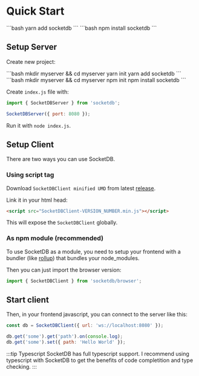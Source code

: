 # Quick Start

<code-group>
<code-block title="YARN">
```bash
yarn add socketdb
```
</code-block>

<code-block title="NPM">
```bash
npm install socketdb
```
</code-block>

</code-group>

## Setup Server

Create new project:

<code-group>
<code-block title="YARN">
```bash
mkdir myserver && cd myserver
yarn init
yarn add socketdb
```
</code-block>

<code-block title="NPM">
```bash
mkdir myserver && cd myserver
npm init
npm install socketdb
```
</code-block>

</code-group>

Create `index.js` file with:

```js
import { SocketDBServer } from 'socketdb';

SocketDBServer({ port: 8080 });
```

Run it with `node index.js`.

## Setup Client

There are two ways you can use SocketDB.

### Using script tag

Download `SocketDBClient minified UMD` from latest [release](https://github.com/TimoBechtel/socketdb/releases).

Link it in your html head:

```html
<script src="SocketDBClient-VERSION_NUMBER.min.js"></script>
```

This will expose the `SocketDBClient` globally.

### As npm module (recommended)

To use SocketDB as a module, you need to setup your frontend with a bundler (like [rollup](https://rollupjs.org/)) that bundles your node_modules.

Then you can just import the browser version:

```js
import { SocketDBClient } from 'socketdb/browser';
```

## Start client

Then, in your frontend javascript, you can connect to the server like this:

```js
const db = SocketDBClient({ url: 'ws://localhost:8080' });

db.get('some').get('path').on(console.log);
db.get('some').set({ path: 'Hello World' });
```

:::tip Typescript
SocketDB has full typescript support. I recommend using typescript with SocketDB
to get the benefits of code completition and type checking.
:::
